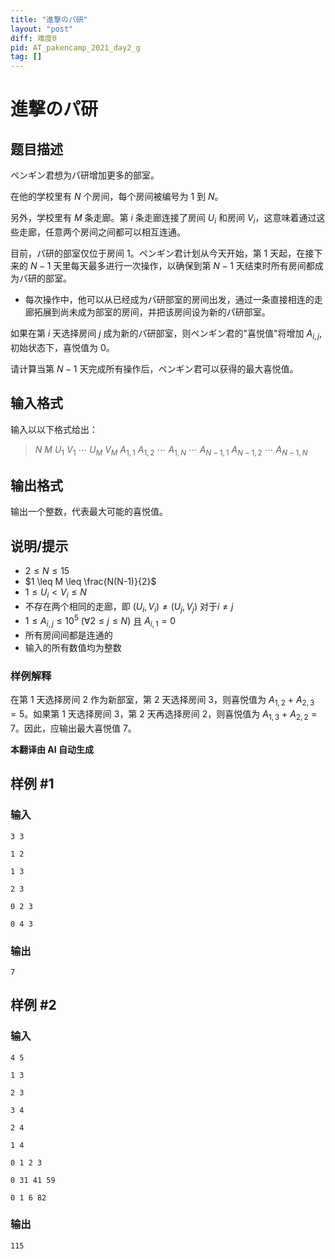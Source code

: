 ```yaml
---
title: "進撃のパ研"
layout: "post"
diff: 难度0
pid: AT_pakencamp_2021_day2_g
tag: []
---
```


# 進撃のパ研

## 题目描述

ペンギン君想为パ研增加更多的部室。

在他的学校里有 $N$ 个房间，每个房间被编号为 $1$ 到 $N$。

另外，学校里有 $M$ 条走廊。第 $i$ 条走廊连接了房间 $U_i$ 和房间 $V_i$，这意味着通过这些走廊，任意两个房间之间都可以相互连通。

目前，パ研的部室仅位于房间 $1$。ペンギン君计划从今天开始，第 $1$ 天起，在接下来的 $N-1$ 天里每天最多进行一次操作，以确保到第 $N-1$ 天结束时所有房间都成为パ研的部室。

- 每次操作中，他可以从已经成为パ研部室的房间出发，通过一条直接相连的走廊拓展到尚未成为部室的房间，并把该房间设为新的パ研部室。

如果在第 $i$ 天选择房间 $j$ 成为新的パ研部室，则ペンギン君的"喜悦值"将增加 $A_{i,j}$, 初始状态下，喜悦值为 $0$。

请计算当第 $N-1$ 天完成所有操作后，ペンギン君可以获得的最大喜悦值。

## 输入格式

输入以以下格式给出：

> $N\ M\ U_1\ V_1\ \cdots\ U_M\ V_M\ A_{1,1}\ A_{1,2}\ \cdots\ A_{1,N}\ \cdots\ A_{N-1,1}\ A_{N-1,2}\ \cdots\ A_{N-1,N}$

## 输出格式

输出一个整数，代表最大可能的喜悦值。

## 说明/提示

- $2 \leq N \leq 15$
- $1 \leq M \leq \frac{N(N-1)}{2}$
- $1 \leq U_i < V_i \leq N$
- 不存在两个相同的走廊，即 $(U_i,V_i) \neq (U_j,V_j)$ 对于$i \neq j$
- $1 \leq A_{i,j} \leq 10^5\ (\forall 2 \leq j \leq N)$ 且 $A_{i,1} = 0$
- 所有房间间都是连通的
- 输入的所有数值均为整数

### 样例解释

在第 $1$ 天选择房间 $2$ 作为新部室，第 $2$ 天选择房间 $3$，则喜悦值为 $A_{1,2}\ +\ A_{2,3} = 5$。如果第 $1$ 天选择房间 $3$，第 $2$ 天再选择房间 $2$，则喜悦值为 $A_{1,3}\ +\ A_{2,2} = 7$。因此，应输出最大喜悦值 $7$。

 **本翻译由 AI 自动生成**

## 样例 #1

### 输入

```
3 3
1 2
1 3
2 3
0 2 3
0 4 3
```

### 输出

```
7
```

## 样例 #2

### 输入

```
4 5
1 3
2 3
3 4
2 4
1 4
0 1 2 3
0 31 41 59
0 1 6 82
```

### 输出

```
115
```


